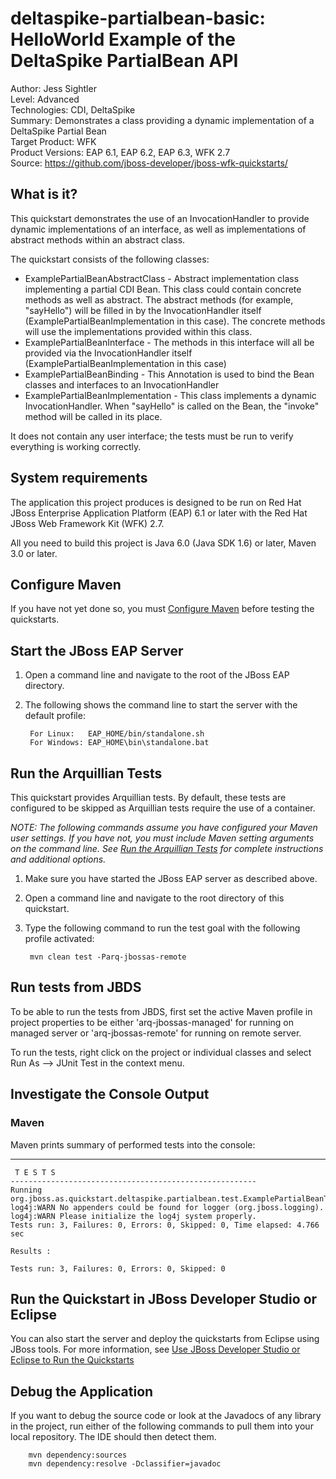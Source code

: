deltaspike-partialbean-basic: HelloWorld Example of the DeltaSpike PartialBean API
======================================================
Author: Jess Sightler  
Level: Advanced  
Technologies: CDI, DeltaSpike  
Summary: Demonstrates a class providing a dynamic implementation of a DeltaSpike Partial Bean  
Target Product: WFK  
Product Versions: EAP 6.1, EAP 6.2, EAP 6.3, WFK 2.7  
Source: <https://github.com/jboss-developer/jboss-wfk-quickstarts/>  

What is it?
-----------

This quickstart demonstrates the use of an InvocationHandler to provide dynamic implementations of an interface, as well as implementations of abstract methods within an abstract class.

The quickstart consists of the following classes:

 - ExamplePartialBeanAbstractClass - Abstract implementation class implementing a partial CDI Bean. This class could contain concrete methods as well as abstract. The abstract methods (for example, "sayHello") will be filled in by the InvocationHandler itself (ExamplePartialBeanImplementation in this case). The concrete methods will use the implementations provided within this class.
 - ExamplePartialBeanInterface - The methods in this interface will all be provided via the InvocationHandler itself  (ExamplePartialBeanImplementation in this case)
 - ExamplePartialBeanBinding - This Annotation is used to bind the Bean classes and interfaces to an InvocationHandler
 - ExamplePartialBeanImplementation - This class implements a dynamic InvocationHandler. When "sayHello" is called on the Bean, the "invoke" method will be called in its place.

It does not contain any user interface; the tests must be run to verify everything is working correctly.

System requirements
-------------------

The application this project produces is designed to be run on Red Hat JBoss Enterprise Application Platform (EAP) 6.1 or later with the Red Hat JBoss Web Framework Kit (WFK) 2.7.

All you need to build this project is Java 6.0 (Java SDK 1.6) or later, Maven 3.0 or later.

Configure Maven
---------------

If you have not yet done so, you must [Configure Maven](../README.md#mavenconfiguration) before testing the quickstarts.

Start the JBoss EAP Server
-------------------------

1. Open a command line and navigate to the root of the JBoss EAP directory.
2. The following shows the command line to start the server with the default profile:

        For Linux:   EAP_HOME/bin/standalone.sh
        For Windows: EAP_HOME\bin\standalone.bat


Run the Arquillian Tests
-------------------------

This quickstart provides Arquillian tests. By default, these tests are configured to be skipped as Arquillian tests require the use of a container.

_NOTE: The following commands assume you have configured your Maven user settings. If you have not, you must include Maven setting arguments on the command line. See [Run the Arquillian Tests](../README.md#arquilliantests) for complete instructions and additional options._

1. Make sure you have started the JBoss EAP server as described above.
2. Open a command line and navigate to the root directory of this quickstart.
3. Type the following command to run the test goal with the following profile activated:

        mvn clean test -Parq-jbossas-remote


Run tests from JBDS
-----------------------

To be able to run the tests from JBDS, first set the active Maven profile in project properties to be either 'arq-jbossas-managed' for running on
managed server or 'arq-jbossas-remote' for running on remote server.

To run the tests, right click on the project or individual classes and select Run As --> JUnit Test in the context menu.


Investigate the Console Output
----------------------------


### Maven

Maven prints summary of performed tests into the console:

   -------------------------------------------------------
     T E S T S
    -------------------------------------------------------
    Running org.jboss.as.quickstart.deltaspike.partialbean.test.ExamplePartialBeanTest
    log4j:WARN No appenders could be found for logger (org.jboss.logging).
    log4j:WARN Please initialize the log4j system properly.
    Tests run: 3, Failures: 0, Errors: 0, Skipped: 0, Time elapsed: 4.766 sec

    Results :

    Tests run: 3, Failures: 0, Errors: 0, Skipped: 0



Run the Quickstart in JBoss Developer Studio or Eclipse
-------------------------------------
You can also start the server and deploy the quickstarts from Eclipse using JBoss tools. For more information, see [Use JBoss Developer Studio or Eclipse to Run the Quickstarts](../README.md#useeclipse)


Debug the Application
------------------------------------

If you want to debug the source code or look at the Javadocs of any library in the project, run either of the following commands to pull them into your local repository. The IDE should then detect them.

        mvn dependency:sources
        mvn dependency:resolve -Dclassifier=javadoc

